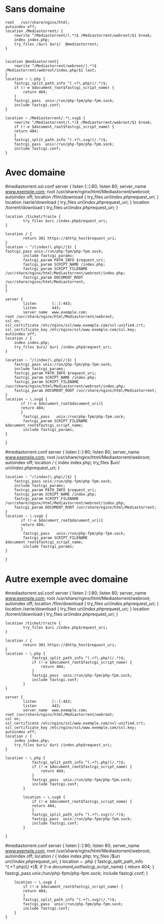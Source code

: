 Sans domaine
============
    root   /usr/share/nginx/html;
    autoindex off;
    location /Mediastorrent/ {
        rewrite ^/Mediastorrent/(.*)$ /Mediastorrent/webroot/$1 break;
        index index.php;
        try_files /$uri $uri/  @mediastorrent;
    }


    location @mediastorrent{
        rewrite ^/Mediastorrent/webroot/(.*)$ /Mediastorrent/webroot/index.php/$1 last;
    }
    location ~ \.php {
        fastcgi_split_path_info ^(.+?\.php)(/.*)$;
        if (!-e $document_root$fastcgi_script_name) {
            return 404;
        }
        fastcgi_pass  unix:/run/php-fpm/php-fpm.sock;
        include fastcgi.conf;
    }

    location ~ /Mediastorrent/.*\.svg$ {
        rewrite ^/Mediastorrent/(.*)$ /Mediastorrent/webroot/$1 break;
        if (!-e $document_root$fastcgi_script_name) {
        return 404;
        }
        fastcgi_split_path_info ^(.+?\.svg)(/.*)$;
        fastcgi_pass  unix:/run/php-fpm/php-fpm.sock;
        include fastcgi.conf;
    }

Avec domaine 
============

#mediastorrent.ssl.conf
    server {
            listen      [::]:80;
            listen       80;
            server_name  www.exemple.com;
            root /usr/share/nginx/html/Mediastorrent/webroot;
            autoindex off;
    location /film/download {
            try_files $uri /index.php$request_uri;
    }
    location /serie/download {
                try_files $uri /index.php$request_uri;
        }
    location /torrent/download {
            try_files $uri /index.php$request_uri;
    }
    
    location /ticket/traite {
            try_files $uri /index.php$request_uri;
    }
    
    location / {
            return 301 https://$http_host$request_uri;
    }
    location ~ ^/(index)\.php(/|$) {
    fastcgi_pass unix:/run/php-fpm/php-fpm.sock;
            include fastcgi_params;
            fastcgi_param PATH_INFO $request_uri;
            fastcgi_param SCRIPT_NAME /index.php;
            fastcgi_param SCRIPT_FILENAME /usr/share/nginx/html/Mediastorrent/webroot/index.php;
            fastcgi_param DOCUMENT_ROOT /usr/share/nginx/html/Mediastorrent;
    }       
    }
    
    server {
            listen       [::]:443;
            listen       443;
            server_name  www.exemple.com;
    root /usr/share/nginx/html/Mediastorrent/webroot;
    ssl on;
    ssl_certificate /etc/nginx/ssl/www.exemple.com/ssl-unified.crt;
    ssl_certificate_key /etc/nginx/ssl/www.exemple.com/ssl.key;
    autoindex off;
    location / {
        index index.php;
        try_files $uri/ $uri /index.php$request_uri;
    }
    
    location ~ ^/(index)\.php(/|$) {
        fastcgi_pass unix:/run/php-fpm/php-fpm.sock;
        include fastcgi_params;
        fastcgi_param PATH_INFO $request_uri;
        fastcgi_param SCRIPT_NAME /index.php;
        fastcgi_param SCRIPT_FILENAME /usr/share/nginx/html/Mediastorrent/webroot/index.php;
        fastcgi_param DOCUMENT_ROOT /usr/share/nginx/html/Mediastorrent;
    }
    location ~ \.svg$ {
           if (!-e $document_root$document_uri){
           return 404;
           }
            fastcgi_pass   unix:/run/php-fpm/php-fpm.sock;
            fastcgi_param SCRIPT_FILENAME $document_root$fastcgi_script_name;
            include fastcgi_params;
    }
    
    }

#mediastorrent.conf
    server {
            listen      [::]:80;
            listen       80;
            server_name  www.exemple.com;
            root /usr/share/nginx/html/Mediastorrent/webroot;
            autoindex off;
    location / {
        index index.php;
        try_files $uri/ $uri /index.php$request_uri;
    }
    
    location ~ ^/(index)\.php(/|$) {
        fastcgi_pass unix:/run/php-fpm/php-fpm.sock;
        include fastcgi_params;
        fastcgi_param PATH_INFO $request_uri;
        fastcgi_param SCRIPT_NAME /index.php;
        fastcgi_param SCRIPT_FILENAME /usr/share/nginx/html/Mediastorrent/webroot/index.php;
        fastcgi_param DOCUMENT_ROOT /usr/share/nginx/html/Mediastorrent;
    }
    location ~ \.svg$ {
           if (!-e $document_root$document_uri){
           return 404;
           }
            fastcgi_pass   unix:/run/php-fpm/php-fpm.sock;
            fastcgi_param SCRIPT_FILENAME $document_root$fastcgi_script_name;
            include fastcgi_params;
    }
    
    }

Autre exemple avec domaine
==========================
#mediastorrent.ssl.conf
    server {
            listen      [::]:80;
            listen       80;
            server_name  www.exemple.com;
            root /usr/share/nginx/html/Mediastorrent/webroot;
            autoindex off;
    location /film/download {
            try_files $uri /index.php$request_uri;
    }
    location /serie/download {
                try_files $uri /index.php$request_uri;
        }
    location /torrent/download {
            try_files $uri /index.php$request_uri;
    }
    
    location /ticket/traite {
            try_files $uri /index.php$request_uri;
    }
    
    location / {
            return 301 https://$http_host$request_uri;
    }
    location ~ \.php {
                fastcgi_split_path_info ^(.+?\.php)(/.*)$;
                if (!-e $document_root$fastcgi_script_name) {
                    return 404;
                }
                fastcgi_pass  unix:/run/php-fpm/php-fpm.sock;
                include fastcgi.conf;
            }    
    }
    
    server {
            listen       [::]:443;
            listen       443;
            server_name  www.exemple.com;
    root /usr/share/nginx/html/Mediastorrent/webroot;
    ssl on;
    ssl_certificate /etc/nginx/ssl/www.exemple.com/ssl-unified.crt;
    ssl_certificate_key /etc/nginx/ssl/www.exemple.com/ssl.key;
    autoindex off;
    location / {
        index index.php;
        try_files $uri/ $uri /index.php$request_uri;
    }
    
    location ~ \.php {
                fastcgi_split_path_info ^(.+?\.php)(/.*)$;
                if (!-e $document_root$fastcgi_script_name) {
                    return 404;
                }
                fastcgi_pass  unix:/run/php-fpm/php-fpm.sock;
                include fastcgi.conf;
            }
        
            location ~ \.svg$ {
                if (!-e $document_root$fastcgi_script_name) {
                return 404;
                }
                fastcgi_split_path_info ^(.+?\.svg)(/.*)$;
                fastcgi_pass  unix:/run/php-fpm/php-fpm.sock;
                include fastcgi.conf;
            }
    
    }

#mediastorrent.conf
    server {
            listen      [::]:80;
            listen       80;
            server_name  www.exemple.com;
            root /usr/share/nginx/html/Mediastorrent/webroot;
            autoindex off;
    location / {
        index index.php;
       try_files /$uri $uri/  /index.php$request_uri;
    }
    location ~ \.php {
            fastcgi_split_path_info ^(.+?\.php)(/.*)$;
            if (!-e $document_root$fastcgi_script_name) {
                return 404;
            }
            fastcgi_pass  unix:/run/php-fpm/php-fpm.sock;
            include fastcgi.conf;
        }
    
        location ~ \.svg$ {
            if (!-e $document_root$fastcgi_script_name) {
            return 404;
            }
            fastcgi_split_path_info ^(.+?\.svg)(/.*)$;
            fastcgi_pass  unix:/run/php-fpm/php-fpm.sock;
            include fastcgi.conf;
        }
    }
